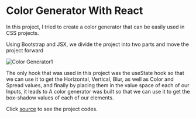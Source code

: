# Color Generator With React
In this project, I tried to create a color generator that can be easily used in CSS projects.

Using Bootstrap and JSX, we divide the project into two parts and move the project forward

![Color Generator1](https://github.com/user-attachments/assets/36afb623-6de4-4bda-97b2-8446e48830ce)

The only hook that was used in this project was the useState hook so that we can use it to get the Horizontal, Vertical, Blur, as well as Color and Spread values, and finally by placing them in the value space of each of our Inputs, it leads to A color generator was built so that we can use it to get the box-shadow values ​​of each of our elements.


Click [source](https://github.com/aiaaee/Color_Generator_React/tree/main/Generator/src) to see the project codes.
